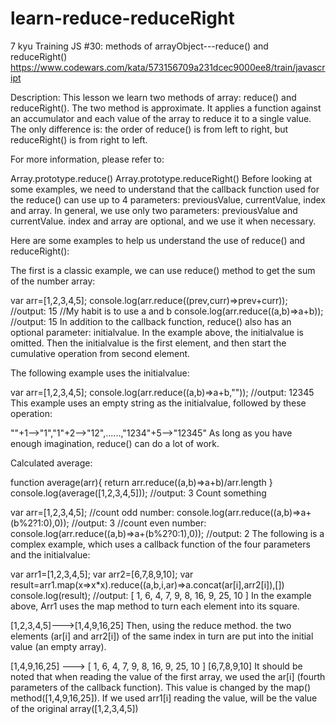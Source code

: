 # learn-reduce-reduceRight
7 kyu
Training JS #30: methods of arrayObject---reduce() and reduceRight()
https://www.codewars.com/kata/573156709a231dcec9000ee8/train/javascript

Description:
This lesson we learn two methods of array: reduce() and reduceRight(). The two method is approximate. It applies a function against an accumulator and each value of the array to reduce it to a single value. The only difference is: the order of reduce() is from left to right, but reduceRight() is from right to left.

For more information, please refer to:

Array.prototype.reduce()
Array.prototype.reduceRight()
Before looking at some examples, we need to understand that the callback function used for the reduce() can use up to 4 parameters: previousValue, currentValue, index and array. In general, we use only two parameters: previousValue and currentValue. index and array are optional, and we use it when necessary.

Here are some examples to help us understand the use of reduce() and reduceRight():

The first is a classic example, we can use reduce() method to get the sum of the number array:

var arr=[1,2,3,4,5];
console.log(arr.reduce((prev,curr)=>prev+curr)); //output: 15
//My habit is to use a and b
console.log(arr.reduce((a,b)=>a+b));             //output: 15
In addition to the callback function, reduce() also has an optional parameter: initialvalue. In the example above, the initialvalue is omitted. Then the initialvalue is the first element, and then start the cumulative operation from second element.

The following example uses the initialvalue:

var arr=[1,2,3,4,5];
console.log(arr.reduce((a,b)=>a+b,""));             //output: 12345
This example uses an empty string as the initialvalue, followed by these operation:

""+1-->"1","1"+2-->"12",......,"1234"+5-->"12345"
As long as you have enough imagination, reduce() can do a lot of work.

Calculated average:

function average(arr){
  return arr.reduce((a,b)=>a+b)/arr.length
}
console.log(average([1,2,3,4,5])); //output: 3
Count something

var arr=[1,2,3,4,5];
//count odd number:
console.log(arr.reduce((a,b)=>a+(b%2?1:0),0)); //output: 3
//count even number:
console.log(arr.reduce((a,b)=>a+(b%2?0:1),0)); //output: 2
The following is a complex example, which uses a callback function of the four parameters and the initialvalue:

var arr1=[1,2,3,4,5];
var arr2=[6,7,8,9,10];
var result=arr1.map(x=>x*x).reduce((a,b,i,ar)=>a.concat(ar[i],arr2[i]),[])
console.log(result); //output: [ 1, 6, 4, 7, 9, 8, 16, 9, 25, 10 ]
In the example above, Arr1 uses the map method to turn each element into its square.

[1,2,3,4,5]--->[1,4,9,16,25]
Then, using the reduce method. the two elements (ar[i] and arr2[i]) of the same index in turn are put into the initial value (an empty array).

[1,4,9,16,25]
                ---> [ 1, 6, 4, 7, 9, 8, 16, 9, 25, 10 ]
[6,7,8,9,10]
It should be noted that when reading the value of the first array, we used the ar[i] (fourth parameters of the callback function). This value is changed by the map() method([1,4,9,16,25]). If we used arr1[i] reading the value, will be the value of the original array([1,2,3,4,5])
